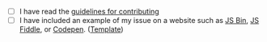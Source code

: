- [ ] I have read the [guidelines for contributing](https://github.com/chartjs/Chart.js/blob/master/CONTRIBUTING.md)
- [ ] I have included an example of my issue on a website such as [JS Bin](http://jsbin.com/), [JS Fiddle](http://jsfiddle.net/), or [Codepen](http://codepen.io/pen/). ([Template](http://codepen.io/pen?template=JXVYzq))
